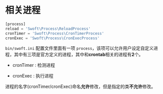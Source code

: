 # 相关进程

```php
[process]
reload = 'Swoft\Process\ReloadProcess'
cronTimer = 'Swoft\Process\CronTimerProcess'
cronExec = 'Swoft\Process\CronExecProcess'
```

`bin/swoft.ini` 配置文件里面有一项 `process`，该项可以允许用户设定自定义进程，其中有三项是官方定义的进程，其中和**crontab**相关的进程有**2**个。

- cronTimer : 检测进程

- cronExec : 执行进程

进程的名字(cronTimer/cronExec)命名**允许**修改，但是指定的类**不允许**修改。
